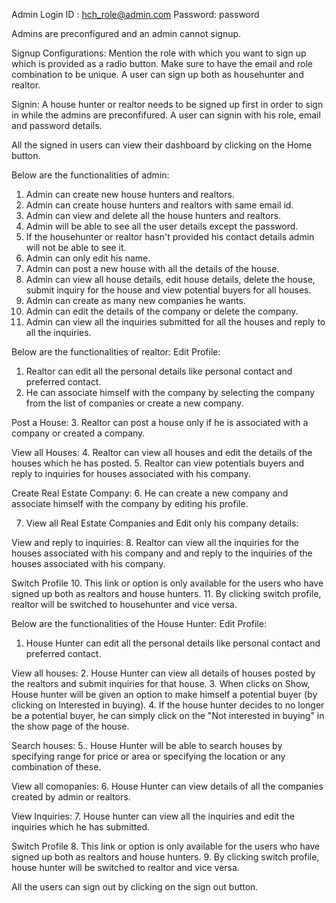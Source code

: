 
Admin Login
ID : hch_role@admin.com
Password: password

Admins are preconfigured and an admin cannot signup.

Signup Configurations:
Mention the role with which you want to sign up which is provided as a radio button.
Make sure to have the email and role combination to be unique.
A user can sign up both as househunter and realtor.

Signin:
A house hunter or realtor needs to be signed up first in order to sign in while the admins are preconfifured.
A user can signin with his role, email and password details.

All the signed in users can view their dashboard by clicking on the Home button.

Below are the functionalities of admin:
1. Admin can create new house hunters and realtors.
2. Admin can create house hunters and realtors with same email id.
3. Admin can view and delete all the house hunters and realtors.
4. Admin will be able to see all the user details except the password.
5. If the househunter or realtor hasn't provided his contact details admin will not be able to see it.
6. Admin can only edit his name.
7. Admin can post a new house with all the details of the house.
8. Admin can view all house details, edit house details, delete the house, submit inquiry for the house and view potential buyers for all houses.
9. Admin can create as many new companies he wants. 
10. Admin can edit the details of the company or delete the company.
11. Admin can view all the inquiries submitted for all the houses and reply to all the inquiries.

Below are the functionalities of realtor:
Edit Profile:
1. Realtor can edit all the personal details like personal contact and preferred contact.
2. He can associate himself with the company by selecting the company from the list of companies or create a new company.

Post a House:
3. Realtor can post a house only if he is associated with a company or created a company.

View all Houses:
4. Realtor can view all houses and edit the details of the houses which he has posted.
5. Realtor can view potentials buyers and reply to inquiries for houses associated with his company.

Create Real Estate Company:
6. He can create a new company and associate himself with the company by editing his profile.

7. View all Real Estate Companies and Edit only his company details:

View and reply to inquiries:
8. Realtor can view all the inquiries for the houses associated with his company and and reply to the inquiries of the houses associated with his company.

Switch Profile
10. This link or option is only available for the users who have signed up both as realtors and house hunters.
11. By clicking switch profile, realtor will be switched to househunter and vice versa.


Below are the functionalities of the House Hunter:
Edit Profile:
1. House Hunter can edit all the personal details like personal contact and preferred contact.

View all houses:
2. House Hunter can view all details of houses posted by the realtors and submit inquiries for that house.
3. When clicks on Show, House hunter will be given an option to make himself a potential buyer (by clicking on Interested in buying).
4. If the house hunter decides to no longer be a potential buyer, he can simply click on the "Not interested in buying" in the show page
of the house.

Search houses:
5.. House Hunter will be able to search houses by specifying range for price or area or specifying the location or any combination of these.

View all comopanies:
6. House Hunter can view details of all the companies created by admin or realtors.

View Inquiries:
7. House hunter can view all the inquiries and edit the inquiries which he has submitted.

Switch Profile
8. This link or option is only available for the users who have signed up both as realtors and house hunters.
9. By clicking switch profile, house hunter will be switched to realtor and vice versa.

All the users can sign out by clicking on the sign out button.